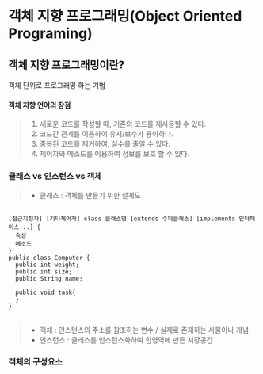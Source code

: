 # 객체 지향 프로그래밍(Object Oriented Programing)

## 객체 지향 프로그래밍이란?
객체 단위로 프로그래밍 하는 기법

#### 객체 지향 언어의 장점
> 1. 새로운 코드를 작성할 때, 기존의 코드를 재사용할 수 있다.
> 2. 코드간 관계를 이용하여 유지/보수가 용이하다.
> 3. 중복된 코드를 제거하여, 실수를 줄일 수 있다.
> 4. 제어자와 메소드를 이용하여 정보를 보호 할 수 있다.


### 클래스 vs 인스턴스 vs 객체
> * 클래스 : 객체를 만들기 위한 설계도
<pre>
<code>
[접근지정자] [기타제어자] class 클래스명 [extends 수퍼클래스] [implements 인터페이스...] {
  속성
  메소드
}
public class Computer {
  public int weight;
  public int size;
  public String name;

  public void task{
  }
}
</code>
</pre>
> * 객체 : 인스턴스의 주소를 참조하는 변수 / 실제로 존재하는 사물이나 개념
> * 인스턴스 : 클래스를 인스턴스화하여 힙영역에 만든 저장공간

### 객체의 구성요소
